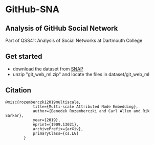# GitHub-SNA
## Analysis of GitHub Social Network  
Part of QSS41: Analysis of Social Networks at Dartmouth College

## Get started
- download the dataset from [SNAP]([https://www.google.com](https://snap.stanford.edu/data/github-social.html)https://snap.stanford.edu/data/github-social.html)
- unzip "git_web_ml.zip" and locate the files in dataset/git_web_ml

## Citation
```
@misc{rozemberczki2019multiscale,
            title={Multi-scale Attributed Node Embedding},
            author={Benedek Rozemberczki and Carl Allen and Rik Sarkar},
            year={2019},
            eprint={1909.13021},
            archivePrefix={arXiv},
            primaryClass={cs.LG}
        }
```

